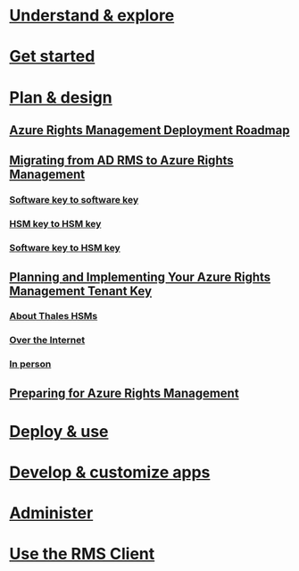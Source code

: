 # [Understand & explore](/rights-management/understand-explore/azure-rights-management)
# [Get started](/rights-management/get-started/requirements-for-azure-rights-management)
# [Plan & design](./azure-rights-management-deployment-roadmap.md)
## [Azure Rights Management Deployment Roadmap](./azure-rights-management-deployment-roadmap.md)
## [Migrating from AD RMS to Azure Rights Management](./migrating-from-ad-rms-to-azure-rights-management.md)
### [Software key to software key](migrating-from-ad-rms-to-azure-rights-management-softwarekey-to-softwarekey.md)
### [HSM key to HSM key](migrating-from-ad-rms-to-azure-rights-management-hsmkey-to-hsmkey.md)
### [Software key to HSM key](migrating-from-ad-rms-to-azure-rights-management-softwarekey-to-hsmkey.md)
## [Planning and Implementing Your Azure Rights Management Tenant Key](./planning-and-implementing-your-azure-rights-management-tenant-key.md)
### [About Thales HSMs](information-about-thales-hms-and-microsoft-additions.md)
### [Over the Internet](generate-and-transfer-your-tenant-key-over-the-internet.md)
### [In person](generate-and-transfer-your-tenant-key-in-person.md)
## [Preparing for Azure Rights Management](./preparing-for-azure-rights-management.md)
# [Deploy & use](/rights-management/deploy-use/activating-azure-rights-management)
# [Develop & customize apps](/rights-management/develop/developers-guide)
# [Administer](/rights-management/administer/administering-azure-rights-management-with-powershell)
# [Use the RMS Client](/rights-management/rms-client/rights-management-rms-client)